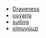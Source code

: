 * [Draveness](./Draveness/MVX.md)
* [ouyang](./ouyang/README.md)
* [suiling](./suiling/MVX.md)
* [ximuyouzi](./ximuyouzi/MVX.md)
